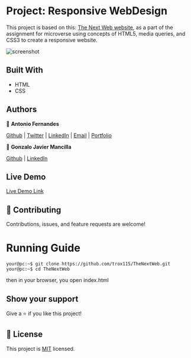 # Project: Responsive WebDesign

This project is based on this: [The Next Web website](https://thenextweb.com/), as a part of the assignment for microverse using concepts of HTML5, media queries, and CSS3 to create a responsive website.

![screenshot](./thenextweb.png)

## Built With

- HTML
- CSS

## Authors

👤 **Antonio Fernandes**

[Github](https://github.com/trox115) | [Twitter](https://twitter.com/rock_67) | [LinkedIn](https://www.linkedin.com/in/antoniomfernandes/) | [Email](mailto:email@antoniofernandes.com) | [Portfolio](https://www.antoniofernandes.com/)

👤 **Gonzalo Javier Mancilla**

[Github](https://github.com/gonjavi) | [LinkedIn](https://www.linkedin.com/in/g-javier-mancilla-a686a9178/)

## Live Demo

[Live Demo Link](https://trox115.github.io/thenextweb/)

## 🤝 Contributing

Contributions, issues, and feature requests are welcome!

# Running Guide

```Shell
your@pc:~$ git clone https://github.com/trox115/TheNextWeb.git
your@pc:~$ cd TheNextWeb

```


then in your browser, you open index.html

## Show your support

Give a ⭐️ if you like this project!

## 📝 License

This project is [MIT](lic.url) licensed.
